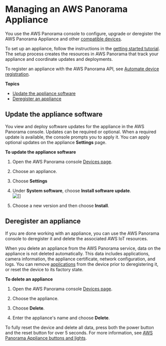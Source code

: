 # Managing an AWS Panorama Appliance<a name="appliance-manage"></a>

You use the AWS Panorama console to configure, upgrade or deregister the AWS Panorama Appliance and other [compatible devices](gettingstarted-concepts.md#gettingstarted-concepts-devices)\.

To set up an appliance, follow the instructions in the [getting started tutorial](gettingstarted-setup.md)\. The setup process creates the resources in AWS Panorama that track your appliance and coordinate updates and deployments\.

To register an appliance with the AWS Panorama API, see [Automate device registration](api-provision.md)\.

**Topics**
+ [Update the appliance software](#appliance-manage-software)
+ [Deregister an appliance](#appliance-manage-delete)

## Update the appliance software<a name="appliance-manage-software"></a>

You view and deploy software updates for the appliance in the AWS Panorama console\. Updates can be required or optional\. When a required update is available, the console prompts you to apply it\. You can apply optional updates on the appliance **Settings** page\.

**To update the appliance software**

1. Open the AWS Panorama console [Devices page](https://console.aws.amazon.com/panorama/home#devices)\.

1. Choose an appliance\.

1. Choose **Settings**

1. Under **System software**, choose **Install software update**\.  
![\[\]](http://docs.aws.amazon.com/panorama/latest/dev/images/setup-upgrade.png)

1. Choose a new version and then choose **Install**\.

## Deregister an appliance<a name="appliance-manage-delete"></a>

If you are done working with an appliance, you can use the AWS Panorama console to deregister it and delete the associated AWS IoT resources\.

When you delete an appliance from the AWS Panorama service, data on the appliance is not deleted automatically\. This data includes applications, camera information, the appliance certificate, network configuration, and logs\. You can remove [applications](appliance-applications.md) from the device prior to deregistering it, or reset the device to its factory state\.

**To delete an appliance**

1. Open the AWS Panorama console [Devices page](https://console.aws.amazon.com/panorama/home#devices)\.

1. Choose the appliance\.

1. Choose **Delete**\.

1. Enter the appliance's name and choose **Delete**\.

To fully reset the device and delete all data, press both the power button and the reset button for over 5 seconds\. For more information, see [AWS Panorama Appliance buttons and lights](appliance-buttons.md)\.